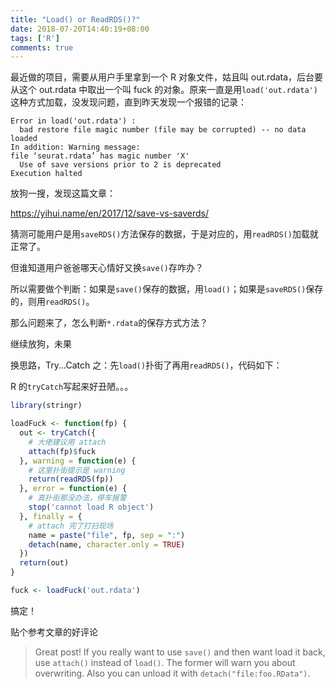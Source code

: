 ```yaml
---
title: "Load() or ReadRDS()?"
date: 2018-07-20T14:40:19+08:00
tags: ['R']
comments: true
---
```


最近做的项目，需要从用户手里拿到一个 R 对象文件，姑且叫 out.rdata，后台要从这个 out.rdata 中取出一个叫 fuck 的对象。原来一直是用`load('out.rdata')`这种方式加载，没发现问题，直到昨天发现一个报错的记录：

```shell
Error in load('out.rdata') :
  bad restore file magic number (file may be corrupted) -- no data loaded
In addition: Warning message:
file ‘seurat.rdata’ has magic number 'X'
  Use of save versions prior to 2 is deprecated
Execution halted
```

放狗一搜，发现这篇文章：

https://yihui.name/en/2017/12/save-vs-saverds/

猜测可能用户是用`saveRDS()`方法保存的数据，于是对应的，用`readRDS()`加载就正常了。

但谁知道用户爸爸哪天心情好又换`save()`存咋办？

所以需要做个判断：如果是`save()`保存的数据，用`load()`；如果是`saveRDS()`保存的，则用`readRDS()`。

那么问题来了，怎么判断`*.rdata`的保存方式方法？

继续放狗，未果

换思路，Try...Catch 之：先`load()`扑街了再用`readRDS()`，代码如下：

R 的`tryCatch`写起来好丑陋。。。

```R
library(stringr)

loadFuck <- function(fp) {
  out <- tryCatch({
    # 大佬建议用 attach
    attach(fp)$fuck
  }, warning = function(e) {
    # 这里扑街提示是 warning
    return(readRDS(fp))
  }, error = function(e) {
    # 真扑街那没办法，停车报警
    stop('cannot load R object')
  }, finally = {
    # attach 完了打扫现场
    name = paste("file", fp, sep = ":")
    detach(name, character.only = TRUE)
  })
  return(out)
}

fuck <- loadFuck('out.rdata')
```

搞定！

贴个参考文章的好评论

> Great  post! If you really want to use `save()` and then want load it back, use `attach()` instead of `load()`. The former will warn you about  overwriting. Also you can unload it with `detach("file:foo.RData")`. 